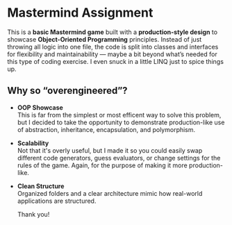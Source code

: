 # Mastermind Assignment

This is a **basic Mastermind game** built with a **production-style design** to showcase **Object-Oriented Programming** principles. 
Instead of just throwing all logic into one file, the code is split into classes and interfaces for flexibility and maintainability — maybe a bit beyond what’s needed for this type of coding exercise.
I even snuck in a little LINQ just to spice things up. 


## Why so “overengineered”?

- **OOP Showcase**  
  This is far from the simplest or most efficent way to solve this problem, but I decided to take the opportunity to demonstrate production-like use of abstraction, inheritance, encapsulation, and polymorphism.
- **Scalability**  
  Not that it's overly useful, but I made it so you could easily swap different code generators, guess evaluators, or change settings for the rules of the game. Again, for the purpose of making it more production-like.
- **Clean Structure**  
  Organized folders and a clear architecture mimic how real-world applications are structured.

  Thank you!
